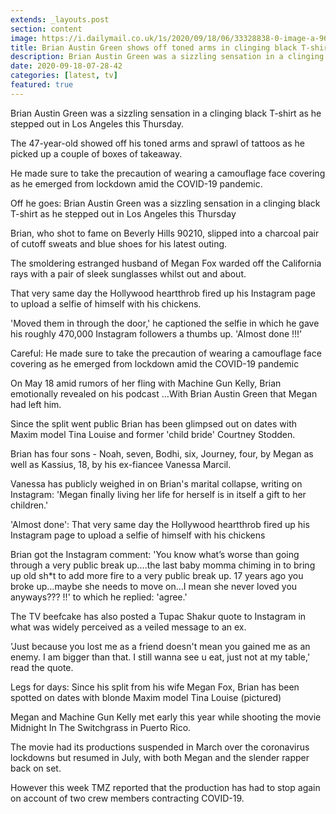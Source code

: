 ```yaml
---
extends: _layouts.post
section: content
image: https://i.dailymail.co.uk/1s/2020/09/18/06/33328838-0-image-a-96_1600406963813.jpg 
title: Brian Austin Green shows off toned arms in clinging black T-shirt as he sizzles picking up takeaway 
description: Brian Austin Green was a sizzling sensation in a clinging black T-shirt as he stepped out in Los Angeles this Thursday. The 47-year-old showed off his toned arms and sprawl of tattoos. 
date: 2020-09-18-07-28-42 
categories: [latest, tv] 
featured: true 
--- 
```

Brian Austin Green was a sizzling sensation in a clinging black T-shirt as he stepped out in Los Angeles this Thursday.

The 47-year-old showed off his toned arms and sprawl of tattoos as he picked up a couple of boxes of takeaway.

He made sure to take the precaution of wearing a camouflage face covering as he emerged from lockdown amid the COVID-19 pandemic.

Off he goes: Brian Austin Green was a sizzling sensation in a clinging black T-shirt as he stepped out in Los Angeles this Thursday

Brian, who shot to fame on Beverly Hills 90210, slipped into a charcoal pair of cutoff sweats and blue shoes for his latest outing.

The smoldering estranged husband of Megan Fox warded off the California rays with a pair of sleek sunglasses whilst out and about.

That very same day the Hollywood heartthrob fired up his Instagram page to upload a selfie of himself with his chickens.

'Moved them in through the door,' he captioned the selfie in which he gave his roughly 470,000 Instagram followers a thumbs up. 'Almost done !!!'

Careful: He made sure to take the precaution of wearing a camouflage face covering as he emerged from lockdown amid the COVID-19 pandemic

On May 18 amid rumors of her fling with Machine Gun Kelly, Brian emotionally revealed on his podcast ...With Brian Austin Green that Megan had left him.

Since the split went public Brian has been glimpsed out on dates with Maxim model Tina Louise and former 'child bride' Courtney Stodden.

Brian has four sons - Noah, seven, Bodhi, six, Journey, four, by Megan as well as Kassius, 18, by his ex-fiancee Vanessa Marcil.

Vanessa has publicly weighed in on Brian's marital collapse, writing on Instagram: 'Megan finally living her life for herself is in itself a gift to her children.'

'Almost done': That very same day the Hollywood heartthrob fired up his Instagram page to upload a selfie of himself with his chickens

Brian got the Instagram comment: 'You know what’s worse than going through a very public break up….the last baby momma chiming in to bring up old sh*t to add more fire to a very public break up. 17 years ago you broke up…maybe she needs to move on…I mean she never loved you anyways??? !!' to which he replied: 'agree.'

The TV beefcake has also posted a Tupac Shakur quote to Instagram in what was widely perceived as a veiled message to an ex.

'Just because you lost me as a friend doesn't mean you gained me as an enemy. I am bigger than that. I still wanna see u eat, just not at my table,' read the quote.

Legs for days: Since his split from his wife Megan Fox, Brian has been spotted on dates with blonde Maxim model Tina Louise (pictured)

Megan and Machine Gun Kelly met early this year while shooting the movie Midnight In The Switchgrass in Puerto Rico.

The movie had its productions suspended in March over the coronavirus lockdowns but resumed in July, with both Megan and the slender rapper back on set.

However this week TMZ reported that the production has had to stop again on account of two crew members contracting COVID-19.

